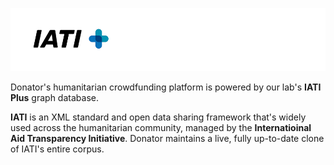 ![IATI Plus Logo](https://github.com/Donator-ai/Development-Lab/blob/main/Media/iatiplus_db2.png)

Donator's humanitarian crowdfunding platform is powered by our lab's **IATI Plus** graph database.

**IATI** is an XML standard and open data sharing framework that's widely used across the humanitarian community, managed by the **Internatioinal Aid Transparency Initiative**. Donator maintains a live, fully up-to-date clone of IATI's entire corpus.
